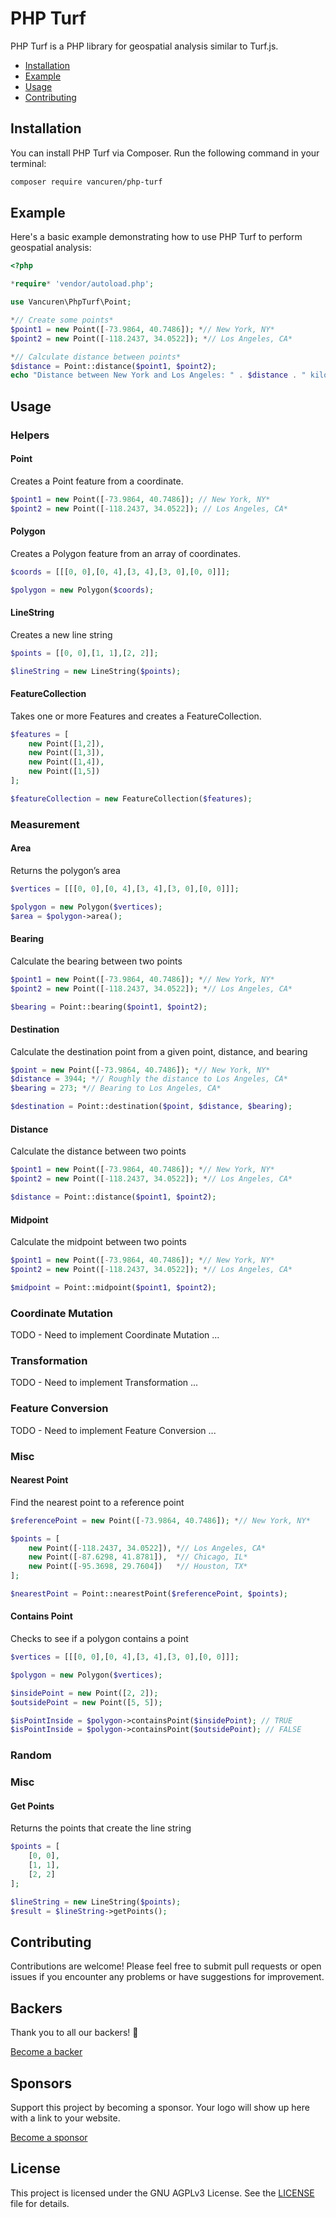 # PHP Turf

PHP Turf is a PHP library for geospatial analysis similar to Turf.js.

- [Installation](#installation)
- [Example](#example)
- [Usage](#usage)
- [Contributing](#contributing)

## Installation

You can install PHP Turf via Composer. Run the following command in your terminal:

```bash
composer require vancuren/php-turf
```

## Example

Here's a basic example demonstrating how to use PHP Turf to perform geospatial analysis:

```php
<?php

*require* 'vendor/autoload.php';

use Vancuren\PhpTurf\Point;

*// Create some points*
$point1 = new Point([-73.9864, 40.7486]); *// New York, NY*
$point2 = new Point([-118.2437, 34.0522]); *// Los Angeles, CA*

*// Calculate distance between points*
$distance = Point::distance($point1, $point2);
echo "Distance between New York and Los Angeles: " . $distance . " kilometers\n";
```

## Usage

### Helpers

#### Point

Creates a Point feature from a coordinate.

```php
$point1 = new Point([-73.9864, 40.7486]); // New York, NY*
$point2 = new Point([-118.2437, 34.0522]); // Los Angeles, CA*
```

#### Polygon

Creates a Polygon feature from an array of coordinates.

```php
$coords = [[[0, 0],[0, 4],[3, 4],[3, 0],[0, 0]]];

$polygon = new Polygon($coords);
```

#### LineString

Creates a new line string

```php
$points = [[0, 0],[1, 1],[2, 2]];

$lineString = new LineString($points);
```

#### FeatureCollection

Takes one or more Features and creates a FeatureCollection.

```php
$features = [ 
    new Point([1,2]),
    new Point([1,3]),
    new Point([1,4]),
    new Point([1,5])
];

$featureCollection = new FeatureCollection($features);
```

### Measurement

#### Area

Returns the polygon’s area

```php
$vertices = [[[0, 0],[0, 4],[3, 4],[3, 0],[0, 0]]];

$polygon = new Polygon($vertices);
$area = $polygon->area();
```

#### Bearing

Calculate the bearing between two points

```php
$point1 = new Point([-73.9864, 40.7486]); *// New York, NY*
$point2 = new Point([-118.2437, 34.0522]); *// Los Angeles, CA*

$bearing = Point::bearing($point1, $point2);
```

#### Destination

Calculate the destination point from a given point, distance, and bearing

```php
$point = new Point([-73.9864, 40.7486]); *// New York, NY*
$distance = 3944; *// Roughly the distance to Los Angeles, CA*
$bearing = 273; *// Bearing to Los Angeles, CA*

$destination = Point::destination($point, $distance, $bearing);
```

#### Distance

Calculate the distance between two points

```php
$point1 = new Point([-73.9864, 40.7486]); *// New York, NY*
$point2 = new Point([-118.2437, 34.0522]); *// Los Angeles, CA*

$distance = Point::distance($point1, $point2);
```

#### Midpoint

Calculate the midpoint between two points

```php
$point1 = new Point([-73.9864, 40.7486]); *// New York, NY*
$point2 = new Point([-118.2437, 34.0522]); *// Los Angeles, CA*

$midpoint = Point::midpoint($point1, $point2);
```

### Coordinate Mutation

TODO - Need to implement Coordinate Mutation ...

### Transformation

TODO - Need to implement Transformation ...

### Feature Conversion

TODO - Need to implement Feature Conversion ...

### Misc

#### Nearest Point

Find the nearest point to a reference point

```php
$referencePoint = new Point([-73.9864, 40.7486]); *// New York, NY*

$points = [
    new Point([-118.2437, 34.0522]), *// Los Angeles, CA*
    new Point([-87.6298, 41.8781]),  *// Chicago, IL*
    new Point([-95.3698, 29.7604])   *// Houston, TX*
];

$nearestPoint = Point::nearestPoint($referencePoint, $points);
```

#### Contains Point

Checks to see if a polygon contains a point

```php
$vertices = [[[0, 0],[0, 4],[3, 4],[3, 0],[0, 0]]];

$polygon = new Polygon($vertices);

$insidePoint = new Point([2, 2]);
$outsidePoint = new Point([5, 5]);

$isPointInside = $polygon->containsPoint($insidePoint); // TRUE
$isPointInside = $polygon->containsPoint($outsidePoint); // FALSE
```

### Random

### Misc

#### Get Points

Returns the points that create the line string

```php
$points = [
    [0, 0],
    [1, 1],
    [2, 2]
];

$lineString = new LineString($points);
$result = $lineString->getPoints();
```
## Contributing

Contributions are welcome! Please feel free to submit pull requests or open issues if you encounter any problems or have suggestions for improvement.


## Backers

Thank you to all our backers! 🙏 

[Become a backer]()

## Sponsors

Support this project by becoming a sponsor. Your logo will show up here with a link to your website. 

[Become a sponsor]()

## License

This project is licensed under the GNU AGPLv3 License. See the [LICENSE](https://github.com/vancuren/php-turf/blob/main/LICENSE.md) file for details.
